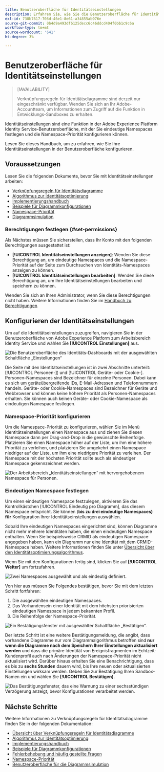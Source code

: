 ```yaml
---
title: Benutzeroberfläche für Identitätseinstellungen
description: Erfahren Sie, wie Sie die Benutzeroberfläche für Identitätseinstellungen verwenden.
exl-id: 738b7617-706d-46e1-8e61-a34855ab976e
source-git-commit: 0b4d9a493df6125decc6c46ddcd404f0bb1c9c6a
workflow-type: tm+mt
source-wordcount: '641'
ht-degree: 3%

---
```


# Benutzeroberfläche für Identitätseinstellungen

>[!AVAILABILITY]
>
>Verknüpfungsregeln für Identitätsdiagramme sind derzeit nur eingeschränkt verfügbar. Wenden Sie sich an Ihr Adobe-Accountteam, um Informationen zum Zugriff auf die Funktion in Entwicklungs-Sandboxes zu erhalten.

Identitätseinstellungen sind eine Funktion in der Adobe Experience Platform Identity Service-Benutzeroberfläche, mit der Sie eindeutige Namespaces festlegen und die Namespace-Priorität konfigurieren können.

Lesen Sie dieses Handbuch, um zu erfahren, wie Sie Ihre Identitätseinstellungen in der Benutzeroberfläche konfigurieren.

## Voraussetzungen

Lesen Sie die folgenden Dokumente, bevor Sie mit Identitätseinstellungen arbeiten:

* [Verknüpfungsregeln für Identitätsdiagramme](./overview.md)
* [Algorithmus zur Identitätsoptimierung](./identity-optimization-algorithm.md)
* [Implementierungshandbuch](./implementation-guide.md)
* [Beispiele für Diagrammkonfigurationen](./example-configurations.md)
* [Namespace-Priorität](./namespace-priority.md)
* [Diagrammsimulation](./graph-simulation.md)

### Berechtigungen festlegen {#set-permissions}

Als Nächstes müssen Sie sicherstellen, dass Ihr Konto mit den folgenden Berechtigungen ausgestattet ist:

* **[!UICONTROL Identitätseinstellungen anzeigen]**: Wenden Sie diese Berechtigung an, um eindeutige Namespaces und die Namespace-Priorität auf der Seite zum Durchsuchen von Identitäts-Namespaces anzeigen zu können.
* **[!UICONTROL Identitätseinstellungen bearbeiten]**: Wenden Sie diese Berechtigung an, um Ihre Identitätseinstellungen bearbeiten und speichern zu können.

Wenden Sie sich an Ihren Administrator, wenn Sie diese Berechtigungen nicht haben. Weitere Informationen finden Sie im [Handbuch zu Berechtigungen](../../access-control/abac/ui/permissions.md).

## Konfigurieren der Identitätseinstellungen

Um auf die Identitätseinstellungen zuzugreifen, navigieren Sie in der Benutzeroberfläche von Adobe Experience Platform zum Arbeitsbereich Identity Service und wählen Sie **[!UICONTROL Einstellungen]** aus.

![Die Benutzeroberfläche des Identitäts-Dashboards mit der ausgewählten Schaltfläche „Einstellungen“](../images/rules/dashboard.png)

Die Seite mit den Identitätseinstellungen ist in zwei Abschnitte unterteilt: [!UICONTROL Personen-]) und [!UICONTROL Geräte- oder Cookie-]. Personen-Namespaces sind Bezeichner für einzelne Personen. Dabei kann es sich um geräteübergreifende IDs, E-Mail-Adressen und Telefonnummern handeln. Geräte- oder Cookie-Namespaces sind Bezeichner für Geräte und Webbrowser und können keine höhere Priorität als Personen-Namespaces erhalten. Sie können auch keinen Geräte- oder Cookie-Namespace als eindeutigen Namespace festlegen.

### Namespace-Priorität konfigurieren

Um die Namespace-Priorität zu konfigurieren, wählen Sie im Menü Identitätseinstellungen einen Namespace aus und ziehen Sie diesen Namespace dann per Drag-and-Drop in die gewünschte Reihenfolge. Platzieren Sie einen Namespace höher auf der Liste, um ihm eine höhere Priorität zu verleihen, und platzieren Sie umgekehrt einen Namespace niedriger auf der Liste, um ihm eine niedrigere Priorität zu verleihen. Der Namespace mit der höchsten Priorität sollte auch als eindeutiger Namespace gekennzeichnet werden.

![Der Arbeitsbereich „Identitätseinstellungen“ mit hervorgehobenem Namespace für Personen.](../images/rules/namespace-priority.png)

### Eindeutigen Namespace festlegen

Um einen eindeutigen Namespace festzulegen, aktivieren Sie das Kontrollkästchen [!UICONTROL Eindeutig pro Diagramm], das diesem Namespace entspricht. Sie können (**bis zu drei eindeutige Namespaces) für** Konfiguration Ihrer Identitätseinstellungen auswählen.

Sobald Ihre eindeutigen Namespaces eingerichtet sind, können Diagramme nicht mehr mehrere Identitäten haben, die einen eindeutigen Namespace enthalten. Wenn Sie beispielsweise CRMID als eindeutigen Namespace angegeben haben, kann ein Diagramm nur eine Identität mit dem CRMID-Namespace haben. Weitere Informationen finden Sie unter [Übersicht über den Identitätsoptimierungsalgorithmus](./identity-optimization-algorithm.md#unique-namespace).

Wenn Sie mit den Konfigurationen fertig sind, klicken Sie auf **[!UICONTROL Weiter]** um fortzufahren.

![Zwei Namespaces ausgewählt und als eindeutig definiert.](../images/rules/unique-namespace.png)

Von hier aus müssen Sie Folgendes bestätigen, bevor Sie mit dem letzten Schritt fortfahren:

1. Die ausgewählten eindeutigen Namespaces.
2. Das Vorhandensein einer Identität mit dem höchsten priorisierten eindeutigen Namespace in jedem bekannten Profil.
3. Die Reihenfolge der Namespace-Priorität.

![Ein Bestätigungsfenster mit ausgewählter Schaltfläche „Bestätigen“.](../images/rules/confirmation.png)

Der letzte Schritt ist eine weitere Bestätigungsmeldung, die angibt, dass vorhandene Diagramme nur vom Diagrammalgorithmus betroffen sind **nur wenn die Diagramme nach dem Speichern Ihrer Einstellungen aktualisiert werden** und dass die primäre Identität von Ereignisfragmenten im Echtzeit-Kundenprofil auch nach Änderungen der Namespace-Priorität nicht aktualisiert wird. Darüber hinaus erhalten Sie eine Benachrichtigung, dass es bis zu **sechs Stunden** dauern wird, bis Ihre neuen oder aktualisierten Einstellungen wirksam werden. Geben Sie zur Bestätigung Ihren Sandbox-Namen ein und wählen Sie **[!UICONTROL Bestätigen]**.

![Das Bestätigungsfenster, das eine Warnung zu einer sechsstündigen Verzögerung anzeigt, bevor Konfigurationen verarbeitet werden.](../images/rules/complete.png)

## Nächste Schritte

Weitere Informationen zu Verknüpfungsregeln für Identitätsdiagramme finden Sie in der folgenden Dokumentation:

* [Übersicht über Verknüpfungsregeln für Identitätsdiagramme](./overview.md)
* [Algorithmus zur Identitätsoptimierung](./identity-optimization-algorithm.md)
* [Implementierungshandbuch](./implementation-guide.md)
* [Beispiele für Diagrammkonfigurationen](./example-configurations.md)
* [Fehlerbehebung und häufig gestellte Fragen](./troubleshooting.md)
* [Namespace-Priorität](./namespace-priority.md)
* [Benutzeroberfläche für die Diagrammsimulation](./graph-simulation.md)